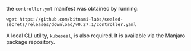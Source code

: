 the `controller.yml` manifest was obtained by running:

```shell
wget https://github.com/bitnami-labs/sealed-secrets/releases/download/v0.27.1/controller.yaml
```

A local CLI utility, `kubeseal`, is also required. It is available via the Manjaro package repository.